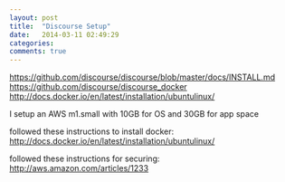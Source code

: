```yaml
---
layout: post
title:  "Discourse Setup"
date:   2014-03-11 02:49:29
categories:
comments: true
---
```


https://github.com/discourse/discourse/blob/master/docs/INSTALL.md
https://github.com/discourse/discourse_docker
http://docs.docker.io/en/latest/installation/ubuntulinux/

I setup an AWS m1.small with 10GB for OS and 30GB for app space

followed these instructions to install docker:
http://docs.docker.io/en/latest/installation/ubuntulinux/

followed these instructions for securing:
http://aws.amazon.com/articles/1233
